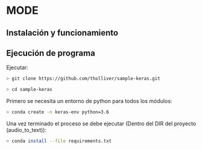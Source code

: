 # MODE  
## Instalación y funcionamiento  

## Ejecución de programa 

Ejecutar:

```bash 
> git clone https://github.com/tholliver/sample-keras.git
```

```bash 
> cd sample-keras
```

Primero se necesita un entorno de python para todos los módulos:
``` bash
> conda create -n keras-env python=3.6
```

Una vez terminado el proceso se debe ejecutar (Dentro del DIR del proyecto (audio_to_text)):

```bash 
> conda install --file requirements.txt
```






